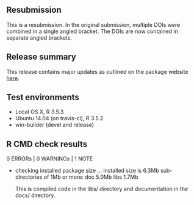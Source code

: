 ## Resubmission
This is a resubmission. In the original submission, multiple DOIs were combined in a single angled bracket. The DOIs are now contained in separate angled brackets. 

## Release summary
This release contains major updates as outlined on the package 
website [here](https://innovationvalueinitiative.github.io/hesim/news/index.html).

## Test environments
* Local OS X, R 3.5.3
* Ubuntu 14.04 (on travis-ci), R 3.5.2
* win-builder (devel and release)

## R CMD check results
0 ERRORs | 0 WARNINGs | 1 NOTE

* checking installed package size ...
    installed size is  6.3Mb
    sub-directories of 1Mb or more:
      doc    5.0Mb
      libs   1.7Mb
      
  This is compiled code in the libs/ directory and documentation in the docs/ directory. 
